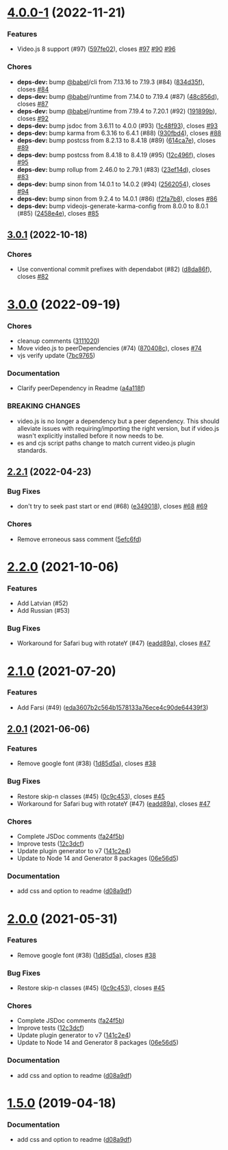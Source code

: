 <a name="4.0.0-1"></a>
# [4.0.0-1](https://github.com/mister-ben/videojs-seek-buttons/compare/v3.0.1...v4.0.0-1) (2022-11-21)

### Features

* Video.js 8 support (#97) ([597fe02](https://github.com/mister-ben/videojs-seek-buttons/commit/597fe02)), closes [#97](https://github.com/mister-ben/videojs-seek-buttons/issues/97) [#90](https://github.com/mister-ben/videojs-seek-buttons/issues/90) [#96](https://github.com/mister-ben/videojs-seek-buttons/issues/96)

### Chores

* **deps-dev:** bump [@babel](https://github.com/babel)/cli from 7.13.16 to 7.19.3 (#84) ([834d35f](https://github.com/mister-ben/videojs-seek-buttons/commit/834d35f)), closes [#84](https://github.com/mister-ben/videojs-seek-buttons/issues/84)
* **deps-dev:** bump [@babel](https://github.com/babel)/runtime from 7.14.0 to 7.19.4 (#87) ([48c856d](https://github.com/mister-ben/videojs-seek-buttons/commit/48c856d)), closes [#87](https://github.com/mister-ben/videojs-seek-buttons/issues/87)
* **deps-dev:** bump [@babel](https://github.com/babel)/runtime from 7.19.4 to 7.20.1 (#92) ([191899b](https://github.com/mister-ben/videojs-seek-buttons/commit/191899b)), closes [#92](https://github.com/mister-ben/videojs-seek-buttons/issues/92)
* **deps-dev:** bump jsdoc from 3.6.11 to 4.0.0 (#93) ([1c48f93](https://github.com/mister-ben/videojs-seek-buttons/commit/1c48f93)), closes [#93](https://github.com/mister-ben/videojs-seek-buttons/issues/93)
* **deps-dev:** bump karma from 6.3.16 to 6.4.1 (#88) ([930fbd4](https://github.com/mister-ben/videojs-seek-buttons/commit/930fbd4)), closes [#88](https://github.com/mister-ben/videojs-seek-buttons/issues/88)
* **deps-dev:** bump postcss from 8.2.13 to 8.4.18 (#89) ([614ca7e](https://github.com/mister-ben/videojs-seek-buttons/commit/614ca7e)), closes [#89](https://github.com/mister-ben/videojs-seek-buttons/issues/89)
* **deps-dev:** bump postcss from 8.4.18 to 8.4.19 (#95) ([12c496f](https://github.com/mister-ben/videojs-seek-buttons/commit/12c496f)), closes [#95](https://github.com/mister-ben/videojs-seek-buttons/issues/95)
* **deps-dev:** bump rollup from 2.46.0 to 2.79.1 (#83) ([23ef14d](https://github.com/mister-ben/videojs-seek-buttons/commit/23ef14d)), closes [#83](https://github.com/mister-ben/videojs-seek-buttons/issues/83)
* **deps-dev:** bump sinon from 14.0.1 to 14.0.2 (#94) ([2562054](https://github.com/mister-ben/videojs-seek-buttons/commit/2562054)), closes [#94](https://github.com/mister-ben/videojs-seek-buttons/issues/94)
* **deps-dev:** bump sinon from 9.2.4 to 14.0.1 (#86) ([f2fa7b8](https://github.com/mister-ben/videojs-seek-buttons/commit/f2fa7b8)), closes [#86](https://github.com/mister-ben/videojs-seek-buttons/issues/86)
* **deps-dev:** bump videojs-generate-karma-config from 8.0.0 to 8.0.1 (#85) ([2458e4e](https://github.com/mister-ben/videojs-seek-buttons/commit/2458e4e)), closes [#85](https://github.com/mister-ben/videojs-seek-buttons/issues/85)

<a name="3.0.1"></a>
## [3.0.1](https://github.com/mister-ben/videojs-seek-buttons/compare/v3.0.0...v3.0.1) (2022-10-18)

### Chores

* Use conventional commit prefixes with dependabot (#82) ([d8da86f](https://github.com/mister-ben/videojs-seek-buttons/commit/d8da86f)), closes [#82](https://github.com/mister-ben/videojs-seek-buttons/issues/82)

<a name="3.0.0"></a>
# [3.0.0](https://github.com/mister-ben/videojs-seek-buttons/compare/v2.2.1...v3.0.0) (2022-09-19)

### Chores

* cleanup comments ([3111020](https://github.com/mister-ben/videojs-seek-buttons/commit/3111020))
* Move video.js to peerDependencies (#74) ([870408c](https://github.com/mister-ben/videojs-seek-buttons/commit/870408c)), closes [#74](https://github.com/mister-ben/videojs-seek-buttons/issues/74)
* vjs verify update ([7bc9765](https://github.com/mister-ben/videojs-seek-buttons/commit/7bc9765))

### Documentation

* Clarify peerDependency in Readme ([a4a118f](https://github.com/mister-ben/videojs-seek-buttons/commit/a4a118f))


### BREAKING CHANGES

* video.js is no longer a dependency but a peer dependency.
This should alleviate issues with requiring/importing the right version,
but if video.js wasn't explicitly installed before it now needs to be.
* es and cjs script paths change to match current video.js
plugin standards.

<a name="2.2.1"></a>
## [2.2.1](https://github.com/mister-ben/videojs-seek-buttons/compare/v2.2.0...v2.2.1) (2022-04-23)

### Bug Fixes

* don't try to seek past start or end (#68) ([e349018](https://github.com/mister-ben/videojs-seek-buttons/commit/e349018)), closes [#68](https://github.com/mister-ben/videojs-seek-buttons/issues/68) [#69](https://github.com/mister-ben/videojs-seek-buttons/issues/69)

### Chores

* Remove erroneous sass comment ([5efc6fd](https://github.com/mister-ben/videojs-seek-buttons/commit/5efc6fd))

<a name="2.2.0"></a>
# [2.2.0](https://github.com/mister-ben/videojs-seek-buttons/compare/v2.0.0...v2.2.0) (2021-10-06)

### Features

* Add Latvian (#52)
* Add Russian (#53)

### Bug Fixes

* Workaround for Safari bug with rotateY (#47) ([eadd89a](https://github.com/mister-ben/videojs-seek-buttons/commit/eadd89a)), closes [#47](https://github.com/mister-ben/videojs-seek-buttons/issues/47)

<a name="2.1.0"></a>
# [2.1.0](https://github.com/mister-ben/videojs-seek-buttons/compare/v2.0.1...v2.1.0) (2021-07-20)


### Features

* Add Farsi (#49) ([eda3607b2c564b1578133a76ece4c90de64439f3](https://github.com/mister-ben/videojs-seek-buttons/commit/eda3607b2c564b1578133a76ece4c90de64439f3))

<a name="2.0.1"></a>
## [2.0.1](https://github.com/mister-ben/videojs-seek-buttons/compare/v1.3.0...v2.0.1) (2021-06-06)

### Features

* Remove google font (#38) ([1d85d5a](https://github.com/mister-ben/videojs-seek-buttons/commit/1d85d5a)), closes [#38](https://github.com/mister-ben/videojs-seek-buttons/issues/38)

### Bug Fixes

* Restore skip-n classes (#45) ([0c9c453](https://github.com/mister-ben/videojs-seek-buttons/commit/0c9c453)), closes [#45](https://github.com/mister-ben/videojs-seek-buttons/issues/45)
* Workaround for Safari bug with rotateY (#47) ([eadd89a](https://github.com/mister-ben/videojs-seek-buttons/commit/eadd89a)), closes [#47](https://github.com/mister-ben/videojs-seek-buttons/issues/47)

### Chores

* Complete JSDoc comments ([fa24f5b](https://github.com/mister-ben/videojs-seek-buttons/commit/fa24f5b))
* Improve tests ([12c3dcf](https://github.com/mister-ben/videojs-seek-buttons/commit/12c3dcf))
* Update plugin generator to v7 ([141c2e4](https://github.com/mister-ben/videojs-seek-buttons/commit/141c2e4))
* Update to Node 14 and Generator 8 packages ([06e56d5](https://github.com/mister-ben/videojs-seek-buttons/commit/06e56d5))

### Documentation

* add css and option to readme ([d08a9df](https://github.com/mister-ben/videojs-seek-buttons/commit/d08a9df))

<a name="2.0.0"></a>
# [2.0.0](https://github.com/mister-ben/videojs-seek-buttons/compare/v1.3.0...v2.0.0) (2021-05-31)

### Features

* Remove google font (#38) ([1d85d5a](https://github.com/mister-ben/videojs-seek-buttons/commit/1d85d5a)), closes [#38](https://github.com/mister-ben/videojs-seek-buttons/issues/38)

### Bug Fixes

* Restore skip-n classes (#45) ([0c9c453](https://github.com/mister-ben/videojs-seek-buttons/commit/0c9c453)), closes [#45](https://github.com/mister-ben/videojs-seek-buttons/issues/45)

### Chores

* Complete JSDoc comments ([fa24f5b](https://github.com/mister-ben/videojs-seek-buttons/commit/fa24f5b))
* Improve tests ([12c3dcf](https://github.com/mister-ben/videojs-seek-buttons/commit/12c3dcf))
* Update plugin generator to v7 ([141c2e4](https://github.com/mister-ben/videojs-seek-buttons/commit/141c2e4))
* Update to Node 14 and Generator 8 packages ([06e56d5](https://github.com/mister-ben/videojs-seek-buttons/commit/06e56d5))

### Documentation

* add css and option to readme ([d08a9df](https://github.com/mister-ben/videojs-seek-buttons/commit/d08a9df))

<a name="1.5.0"></a>
# [1.5.0](https://github.com/mister-ben/videojs-seek-buttons/compare/v1.5.0-beta0...v1.5.0) (2019-04-18)

### Documentation

* add css and option to readme ([d08a9df](https://github.com/mister-ben/videojs-seek-buttons/commit/d08a9df))

